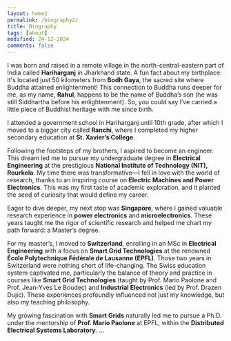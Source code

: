 ```yaml
---
layout: home2
permalink: /biography2/
title: Biography
tags: [about]
modified: 24-12-2024
comments: false
---
```


I was born and raised in a remote village in the north-central-eastern part of India called **Hariharganj** in Jharkhand state. A fun fact about my birthplace: it's located just 50 kilometers from **Bodh Gaya**, the sacred site where Buddha attained enlightenment! This connection to Buddha runs deeper for me, as my name, **Rahul**, happens to be the name of Buddha’s son (he was still Siddhartha before his enlightenment). So, you could say I’ve carried a little piece of Buddhist heritage with me since birth.                                                                                      

I attended a government school in Hariharganj until 10th grade, after which I moved to a bigger city called **Ranchi**, where I completed my higher secondary education at **St. Xavier’s College**.  


Following the footsteps of my brothers, I aspired to become an engineer. This dream led me to pursue my undergraduate degree in **Electrical Engineering** at the prestigious **National Institute of Technology (NIT), Rourkela**. My time there was transformative—I fell in love with the world of research, thanks to an inspiring course on **Electric Machines and Power Electronics**. This was my first taste of academic exploration, and it planted the seed of curiosity that would define my career.  


Eager to dive deeper, my next stop was **Singapore**, where I gained valuable research experience in **power electronics** and **microelectronics**. These years taught me the rigor of scientific research and helped me chart my path forward: a Master’s degree. 


For my master’s, I moved to **Switzerland**, enrolling in an MSc in **Electrical Engineering** with a focus on **Smart Grid Technologies** at the renowned **École Polytechnique Fédérale de Lausanne (EPFL)**. Those two years in Switzerland were nothing short of life-changing. The Swiss education system captivated me, particularly the balance of theory and practice in courses like **Smart Grid Technologies** (taught by Prof. Mario Paolone and Prof. Jean-Yves Le Boudec) and **Industrial Electronics** (led by Prof. Drazen Dujic). These experiences profoundly influenced not just my knowledge, but also my teaching philosophy.  


My growing fascination with **Smart Grids** naturally led me to pursue a Ph.D. under the mentorship of **Prof. Mario Paolone** at EPFL, within the **Distributed Electrical Systems Laboratory**. ...  





